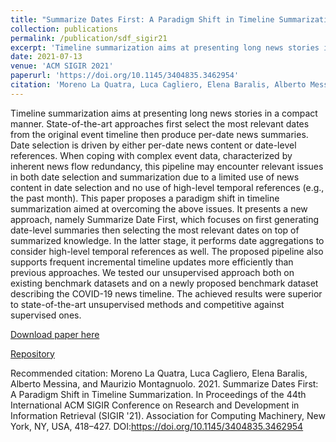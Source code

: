 ```yaml
---
title: "Summarize Dates First: A Paradigm Shift in Timeline Summarization"
collection: publications
permalink: /publication/sdf_sigir21
excerpt: 'Timeline summarization aims at presenting long news stories in a compact manner. This paper proposes a new approach, namely Summarize Date First, which focuses on first generating date-level summaries then selecting the most relevant dates on top of summarized knowledge. In the latter stage, it performs date aggregations to consider high-level temporal references as well.'
date: 2021-07-13
venue: 'ACM SIGIR 2021'
paperurl: 'https://doi.org/10.1145/3404835.3462954'
citation: 'Moreno La Quatra, Luca Cagliero, Elena Baralis, Alberto Messina, and Maurizio Montagnuolo. 2021. Summarize Dates First: A Paradigm Shift in Timeline Summarization. In Proceedings of the 44th International ACM SIGIR Conference on Research and Development in Information Retrieval (SIGIR '21). Association for Computing Machinery, New York, NY, USA, 418–427. DOI:https://doi.org/10.1145/3404835.3462954'
---
```

Timeline summarization aims at presenting long news stories in a compact manner. State-of-the-art approaches first select the most relevant dates from the original event timeline then produce per-date news summaries. Date selection is driven by either per-date news content or date-level references. When coping with complex event data, characterized by inherent news flow redundancy, this pipeline may encounter relevant issues in both date selection and summarization due to a limited use of news content in date selection and no use of high-level temporal references (e.g., the past month). This paper proposes a paradigm shift in timeline summarization aimed at overcoming the above issues. It presents a new approach, namely Summarize Date First, which focuses on first generating date-level summaries then selecting the most relevant dates on top of summarized knowledge. In the latter stage, it performs date aggregations to consider high-level temporal references as well. The proposed pipeline also supports frequent incremental timeline updates more efficiently than previous approaches. We tested our unsupervised approach both on existing benchmark datasets and on a newly proposed benchmark dataset describing the COVID-19 news timeline. The achieved results were superior to state-of-the-art unsupervised methods and competitive against supervised ones.

[Download paper here](https://doi.org/10.1145/3404835.3462954)

[Repository](https://github.com/MorenoLaQuatra/SDF-TLS)

Recommended citation: Moreno La Quatra, Luca Cagliero, Elena Baralis, Alberto Messina, and Maurizio Montagnuolo. 2021. Summarize Dates First: A Paradigm Shift in Timeline Summarization. In Proceedings of the 44th International ACM SIGIR Conference on Research and Development in Information Retrieval (SIGIR '21). Association for Computing Machinery, New York, NY, USA, 418–427. DOI:https://doi.org/10.1145/3404835.3462954
